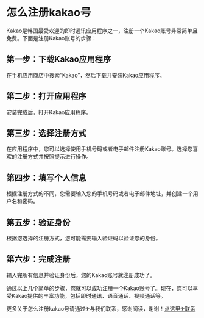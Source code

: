 # 怎么注册kakao号

Kakao是韩国最受欢迎的即时通讯应用程序之一，注册一个Kakao账号非常简单且免费。下面是注册Kakao账号的步骤：

## 第一步：下载Kakao应用程序
在手机应用商店中搜索“Kakao”，然后下载并安装Kakao应用程序。

## 第二步：打开应用程序
安装完成后，打开Kakao应用程序。

## 第三步：选择注册方式
在应用程序中，您可以选择使用手机号码或者电子邮件注册Kakao账号。选择您喜欢的注册方式并按照提示进行操作。

## 第四步：填写个人信息
根据注册方式的不同，您需要输入您的手机号码或者电子邮件地址，并创建一个用户名和密码。

## 第五步：验证身份
根据您选择的注册方式，您可能需要输入验证码以验证您的身份。

## 第六步：完成注册
输入完所有信息并验证身份后，您的Kakao账号就注册成功了。

通过以上几个简单的步骤，您就可以成功注册一个Kakao账号了。现在，您可以享受Kakao提供的丰富功能，包括即时通讯、语音通话、视频通话等。

更多关于怎么注册kakao号请通过✈与我们联系，感谢阅读，谢谢！[点这里✈联系](https://b.k02.cc)